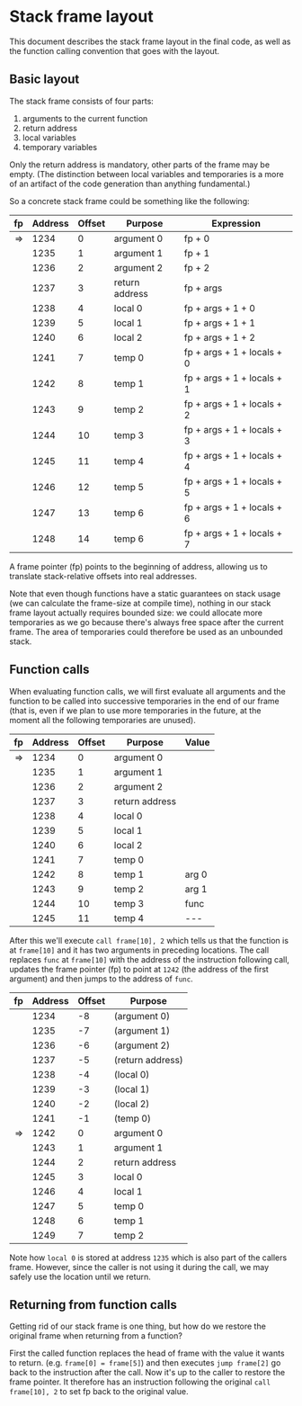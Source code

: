 # Stack frame layout

This document describes the stack frame layout in the final code, as well as the function calling
convention that goes with the layout.

## Basic layout

The stack frame consists of four parts:

  1. arguments to the current function
  2. return address
  3. local variables
  4. temporary variables

Only the return address is mandatory, other parts of the frame may be empty. (The distinction between local
variables and temporaries is a more of an artifact of the code generation than anything fundamental.)

So a concrete stack frame could be something like the following:

 | fp   | Address | Offset | Purpose        | Expression                 |
 | ---: | ------- | ------ | -------------- | -------------------------- |
 |   => | 1234    | 0      | argument 0     | fp + 0                     |
 |      | 1235    | 1      | argument 1     | fp + 1                     |
 |      | 1236    | 2      | argument 2     | fp + 2                     |
 |      | 1237    | 3      | return address | fp + args                  |
 |      | 1238    | 4      | local 0        | fp + args + 1 + 0          |
 |      | 1239    | 5      | local 1        | fp + args + 1 + 1          |
 |      | 1240    | 6      | local 2        | fp + args + 1 + 2          |
 |      | 1241    | 7      | temp 0         | fp + args + 1 + locals + 0 |
 |      | 1242    | 8      | temp 1         | fp + args + 1 + locals + 1 |
 |      | 1243    | 9      | temp 2         | fp + args + 1 + locals + 2 |
 |      | 1244    | 10     | temp 3         | fp + args + 1 + locals + 3 |
 |      | 1245    | 11     | temp 4         | fp + args + 1 + locals + 4 |
 |      | 1246    | 12     | temp 5         | fp + args + 1 + locals + 5 |
 |      | 1247    | 13     | temp 6         | fp + args + 1 + locals + 6 |
 |      | 1248    | 14     | temp 6         | fp + args + 1 + locals + 7 |

A frame pointer (fp) points to the beginning of address, allowing us to translate stack-relative offsets into
real addresses.

Note that even though functions have a static guarantees on stack usage (we can calculate the frame-size at compile
time), nothing in our stack frame layout actually requires bounded size: we could allocate more temporaries as we go
because there's always free space after the current frame. The area of temporaries could therefore be used as an
unbounded stack.

## Function calls

When evaluating function calls, we will first evaluate all arguments and the function to be called into
successive temporaries in the end of our frame (that is, even if we plan to use more temporaries in the future,
at the moment all the following temporaries are unused).

 | fp   | Address | Offset | Purpose        | Value     |
 | ---: | ------- | ------ | -------------- | --------- |
 |   => | 1234    | 0      | argument 0     |           |
 |      | 1235    | 1      | argument 1     |           |
 |      | 1236    | 2      | argument 2     |           |
 |      | 1237    | 3      | return address |           |
 |      | 1238    | 4      | local 0        |           |
 |      | 1239    | 5      | local 1        |           |
 |      | 1240    | 6      | local 2        |           |
 |      | 1241    | 7      | temp 0         |           |
 |      | 1242    | 8      | temp 1         | arg 0     |
 |      | 1243    | 9      | temp 2         | arg 1     |
 |      | 1244    | 10     | temp 3         | func      |
 |      | 1245    | 11     | temp 4         | ---       |


After this we'll execute `call frame[10], 2` which tells us that the function is at `frame[10]` and it has
two arguments in preceding locations. The call replaces `func` at `frame[10]` with the address of the
instruction following call, updates the frame pointer (fp) to point at `1242` (the address of the first argument)
and then jumps to the address of `func`.

 | fp   | Address | Offset | Purpose          |
 | ---: | ------- | ------ | ---------------- |
 |      | 1234    | -8     | (argument 0)     |
 |      | 1235    | -7     | (argument 1)     |
 |      | 1236    | -6     | (argument 2)     |
 |      | 1237    | -5     | (return address) |
 |      | 1238    | -4     | (local 0)        |
 |      | 1239    | -3     | (local 1)        |
 |      | 1240    | -2     | (local 2)        |
 |      | 1241    | -1     | (temp 0)         |
 |   => | 1242    | 0      | argument 0       |
 |      | 1243    | 1      | argument 1       |
 |      | 1244    | 2      | return address   |
 |      | 1245    | 3      | local 0          |
 |      | 1246    | 4      | local 1          |
 |      | 1247    | 5      | temp 0           |
 |      | 1248    | 6      | temp 1           |
 |      | 1249    | 7      | temp 2           |

Note how `local 0` is stored at address `1235` which is also part of the callers frame. However, since the
caller is not using it during the call, we may safely use the location until we return.

## Returning from function calls

Getting rid of our stack frame is one thing, but how do we restore the original frame when returning from a
function?

First the called function replaces the head of frame with the value it wants to return. (e.g. `frame[0] = frame[5]`)
and then executes `jump frame[2]` go back to the instruction after the call. Now it's up to the caller to restore
the frame pointer. It therefore has an instruction following the original `call frame[10], 2` to set fp back to
the original value.
